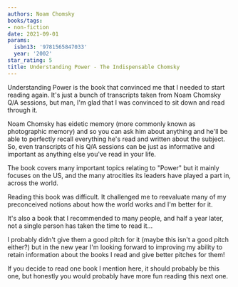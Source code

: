```yaml
---
authors: Noam Chomsky
books/tags:
- non-fiction
date: 2021-09-01
params:
  isbn13: '9781565847033'
  year: '2002'
star_rating: 5
title: Understanding Power - The Indispensable Chomsky
---
```


Understanding Power is the book that convinced me that I needed to start reading
again. It's just a bunch of transcripts taken from Noam Chomsky Q/A sessions,
but man, I'm glad that I was convinced to sit down and read through it.

<!--more-->

Noam Chomsky has eidetic memory (more commonly known as photographic memory) and
so you can ask him about anything and he'll be able to perfectly recall
everything he's read and written about the subject. So, even transcripts of his
Q/A sessions can be just as informative and important as anything else you've
read in your life.

The book covers many important topics relating to "Power" but it mainly focuses
on the US, and the many atrocities its leaders have played a part in, across the
world.

Reading this book was difficult. It challenged me to reevaluate many of my
preconceived notions about how the world works and I'm better for it.

It's also a book that I recommended to many people, and half a year later, not a
single person has taken the time to read it...

I probably didn't give them a good pitch for it (maybe this isn't a good pitch
either?) but in the new year I'm looking forward to improving my ability to
retain information about the books I read and give better pitches for them!

If you decide to read one book I mention here, it should probably be this one,
but honestly you would probably have more fun reading this next one.